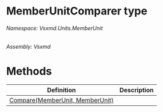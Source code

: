 <a name='T-Vsxmd-Units-MemberUnit-MemberUnitComparer'></a>
# MemberUnitComparer type

###### Namespace:  Vsxmd.Units.MemberUnit

###### Assembly:  Vsxmd

# Methods

| Definition | Description |
|-|-|
| [Compare(MemberUnit, MemberUnit)](Methods/Compare.md) |  |
